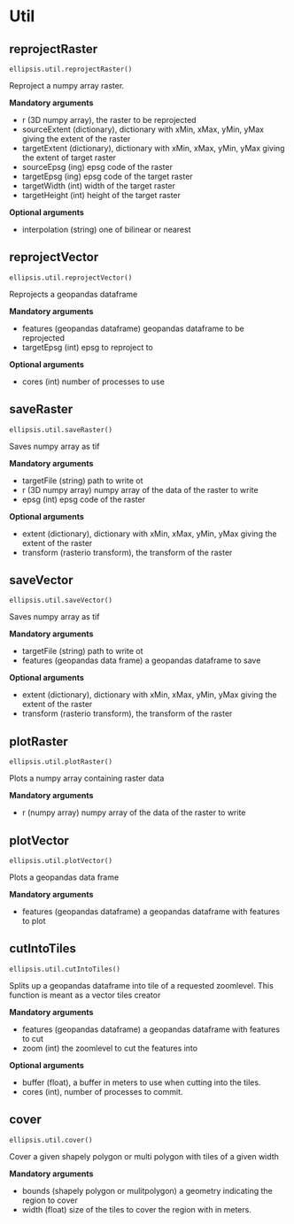 # Util

## reprojectRaster

    ellipsis.util.reprojectRaster()

Reproject a numpy array raster.

**Mandatory arguments**

- r (3D numpy array), the raster to be reprojected
- sourceExtent (dictionary), dictionary with xMin, xMax, yMin, yMax giving the extent of the raster
- targetExtent (dictionary), dictionary with xMin, xMax, yMin, yMax giving the extent of target raster
- sourceEpsg (ing) epsg code of the raster
- targetEpsg (ing) epsg code of the target raster
- targetWidth (int) width of the target raster
- targetHeight (int) height of the target raster

**Optional arguments**

- interpolation (string) one of bilinear or nearest

## reprojectVector

    ellipsis.util.reprojectVector()

Reprojects a geopandas dataframe

**Mandatory arguments**

- features (geopandas dataframe) geopandas dataframe to be reprojected
- targetEpsg (int) epsg to reproject to

**Optional arguments**

- cores (int) number of processes to use


## saveRaster

    ellipsis.util.saveRaster()

Saves numpy array as tif

**Mandatory arguments**

- targetFile (string) path to write ot
- r (3D numpy array) numpy array of the data of the raster to write
- epsg (int) epsg code of the raster

**Optional arguments**

- extent (dictionary), dictionary with xMin, xMax, yMin, yMax giving the extent of the raster
- transform (rasterio transform), the transform of the raster

## saveVector

    ellipsis.util.saveVector()

Saves numpy array as tif

**Mandatory arguments**

- targetFile (string) path to write ot
- features (geopandas data frame) a geopandas dataframe to save

**Optional arguments**

- extent (dictionary), dictionary with xMin, xMax, yMin, yMax giving the extent of the raster
- transform (rasterio transform), the transform of the raster



## plotRaster

    ellipsis.util.plotRaster()

Plots a numpy array containing raster data

**Mandatory arguments**

- r (numpy array) numpy array of the data of the raster to write


## plotVector

    ellipsis.util.plotVector()

Plots a geopandas data frame

**Mandatory arguments**

- features (geopandas dataframe) a geopandas dataframe with features to plot


## cutIntoTiles

    ellipsis.util.cutIntoTiles()

Splits up a geopandas dataframe into tile of a requested zoomlevel. This function is meant as a vector tiles creator

**Mandatory arguments**

- features (geopandas dataframe) a geopandas dataframe with features to cut
- zoom (int) the zoomlevel to cut the features into

**Optional arguments**

- buffer (float), a buffer in meters to use when cutting into the tiles.
- cores (int), number of processes to commit.

## cover

    ellipsis.util.cover()

Cover a given shapely polygon or multi polygon with tiles of a given width

**Mandatory arguments**

- bounds (shapely polygon or mulitpolygon) a geometry indicating the region to cover
- width (float) size of the tiles to cover the region with in meters.




